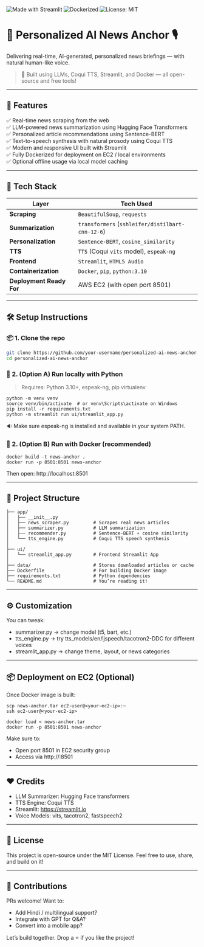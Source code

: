 ![Made with Streamlit](https://img.shields.io/badge/Made%20with-Streamlit-orange?style=for-the-badge&logo=streamlit)
![Dockerized](https://img.shields.io/badge/Dockerized-Yes-blue?style=for-the-badge&logo=docker)
![License: MIT](https://img.shields.io/badge/License-MIT-yellow.svg?style=for-the-badge)

# 📰 Personalized AI News Anchor 🎙️
Delivering real-time, AI-generated, personalized news briefings — with natural human-like voice.

> 🚀 Built using LLMs, Coqui TTS, Streamlit, and Docker — all open-source and free tools!

---

## 🌟 Features

✅ Real-time news scraping from the web  
✅ LLM-powered news summarization using Hugging Face Transformers  
✅ Personalized article recommendations using Sentence-BERT  
✅ Text-to-speech synthesis with natural prosody using Coqui TTS  
✅ Modern and responsive UI built with Streamlit  
✅ Fully Dockerized for deployment on EC2 / local environments  
✅ Optional offline usage via local model caching  

---

## 🧠 Tech Stack

| Layer | Tech Used |
|-------|-----------|
| **Scraping** | `BeautifulSoup`, `requests` |
| **Summarization** | `transformers` (`sshleifer/distilbart-cnn-12-6`) |
| **Personalization** | `Sentence-BERT`, `cosine_similarity` |
| **TTS** | `TTS` (Coqui `vits` model), `espeak-ng` |
| **Frontend** | `Streamlit`, `HTML5 Audio` |
| **Containerization** | `Docker`, `pip`, `python:3.10` |
| **Deployment Ready For** | AWS EC2 (with open port 8501) |

---

## 🛠️ Setup Instructions

### 📦 1. Clone the repo

```bash
git clone https://github.com/your-username/personalized-ai-news-anchor.git
cd personalized-ai-news-anchor
```

### 🧪 2. (Option A) Run locally with Python

> Requires: Python 3.10+, espeak-ng, pip virtualenv

```
python -m venv venv
source venv/bin/activate  # or venv\Scripts\activate on Windows
pip install -r requirements.txt
python -m streamlit run ui/streamlit_app.py
```
🔉 Make sure espeak-ng is installed and available in your system PATH.

### 🐳 2. (Option B) Run with Docker (recommended)

```
docker build -t news-anchor .
docker run -p 8501:8501 news-anchor
```
Then open: http://localhost:8501

---

## 📁 Project Structure

```
├── app/
│   ├── __init__.py
│   ├── news_scraper.py         # Scrapes real news articles
│   ├── summarizer.py           # LLM summarization
│   ├── recommender.py          # Sentence-BERT + cosine similarity
│   └── tts_engine.py           # Coqui TTS speech synthesis
│
├── ui/
│   └── streamlit_app.py        # Frontend Streamlit App
│
├── data/                       # Stores downloaded articles or cache
├── Dockerfile                  # For building Docker image
├── requirements.txt            # Python dependencies
└── README.md                   # You’re reading it!
```

---

## ⚙️ Customization

You can tweak:
* summarizer.py → change model (t5, bart, etc.)
* tts_engine.py → try tts_models/en/ljspeech/tacotron2-DDC for different voices
* streamlit_app.py → change theme, layout, or news categories

---

## 📦 Deployment on EC2 (Optional)

Once Docker image is built:
```
scp news-anchor.tar ec2-user@<your-ec2-ip>:~
ssh ec2-user@<your-ec2-ip>

docker load < news-anchor.tar
docker run -p 8501:8501 news-anchor
```
Make sure to:
* Open port 8501 in EC2 security group
* Access via http://<ec2-public-ip>:8501

---

## ❤️ Credits

* LLM Summarizer: Hugging Face transformers
* TTS Engine: Coqui TTS
* Streamlit: https://streamlit.io
* Voice Models: vits, tacotron2, fastspeech2

---

## 📜 License

This project is open-source under the MIT License.
Feel free to use, share, and build on it!

---

## 🤝 Contributions

PRs welcome! Want to:
* Add Hindi / multilingual support?
* Integrate with GPT for Q&A?
* Convert into a mobile app?

Let’s build together. Drop a ⭐ if you like the project!
